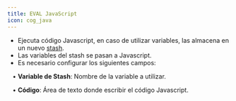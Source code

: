 ```yaml
---
title: EVAL JavaScript
icon: cog_java
---
```

* Ejecuta código Javascript, en caso de utilizar variables, las almacena en un nuevo [stash](Conceptos/stash).
* Las variables del stash se pasan a Javascript.
* Es necesario configurar los siguientes campos: <br />

&nbsp; &nbsp;• **Variable de Stash**: Nombre de la variable a utilizar. <br />

&nbsp; &nbsp;• **Código**: Área de texto donde escribir el código Javascript.
	
